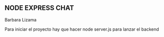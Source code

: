 ## NODE EXPRESS CHAT

Barbara Lizama

Para iniciar el proyecto hay que hacer node server.js para lanzar el backend